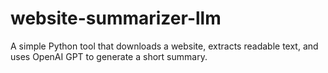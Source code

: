 # website-summarizer-llm
A simple Python tool that downloads a website, extracts readable text, and uses OpenAI GPT to generate a short summary.
